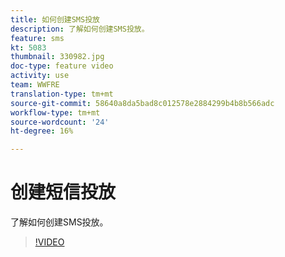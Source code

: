 ```yaml
---
title: 如何创建SMS投放
description: 了解如何创建SMS投放。
feature: sms
kt: 5083
thumbnail: 330982.jpg
doc-type: feature video
activity: use
team: WWFRE
translation-type: tm+mt
source-git-commit: 58640a8da5bad8c012578e2884299b4b8b566adc
workflow-type: tm+mt
source-wordcount: '24'
ht-degree: 16%

---
```



# 创建短信投放

了解如何创建SMS投放。

>[!VIDEO](https://video.tv.adobe.com/v/330982)
